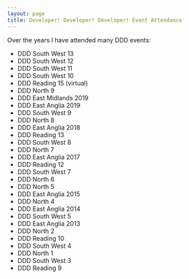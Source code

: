 ```yaml
---
layout: page
title: Developer! Developer! Developer! Event Attendance
---
```


Over the years I have attended many DDD events:

- DDD South West 13
- DDD South West 12
- DDD South West 11
- DDD South West 10
- DDD Reading 15 (virtual)
- DDD North 9
- DDD East Midlands 2019
- DDD East Anglia 2019
- DDD South West 9
- DDD North 8
- DDD East Anglia 2018
- DDD Reading 13
- DDD South West 8
- DDD North 7
- DDD East Anglia 2017
- DDD Reading 12
- DDD South West 7
- DDD North 6
- DDD North 5
- DDD East Anglia 2015
- DDD North 4
- DDD East Anglia 2014
- DDD South West 5
- DDD East Anglia 2013
- DDD North 2
- DDD Reading 10
- DDD South West 4
- DDD North 1
- DDD South West 3
- DDD Reading 9
